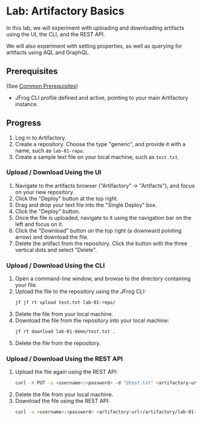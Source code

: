 # Lab: Artifactory Basics

In this lab, we will experiment with uploading and downloading artifacts using the UI, the
CLI, and the REST API.

We will also experiment with setting properties, as well as querying for artifacts using AQL
and GraphQL.

## Prerequisites

(See [Common Prerequisites](../../../README.md#common-prerequisites))

* JFrog CLI profile defined and active, pointing to your main Artifactory instance.

## Progress

1. Log in to Artifactory.
2. Create a repository. Choose the type "generic", and provide it with a name, such as `lab-01-repo`.
3. Create a sample text file on your local machine, such as `test.txt`.

### Upload / Download Using the UI

1. Navigate to the artifacts browser ("Artifactory" -> "Artifacts"), and focus on your new repository.
1. Click the "Deploy" button at the top right.
1. Drag and drop your text file into the "Single Deploy" box.
1. Click the "Deploy" button.
1. Once the file is uploaded, navigate to it using the navigation bar on the left and focus on it.
1. Click the "Download" button on the top right (a downward pointing arrow) and download the file.
1. Delete the artifact from the repository. Click the button with the three vertical dots and select "Delete".

### Upload / Download Using the CLI

1. Open a command-line window, and browse to the directory containing your file.
1. Upload the file to the repository using the JFrog CLI:
   ```bash
   jf jf rt upload test.txt lab-01-repo/
   ```
1. Delete the file from your local machine.
1. Download the file from the repository into your local machine:
   ```bash
   jf rt download lab-01-demo/test.txt .
   ```
1. Delete the file from the repository.

### Upload / Download Using the REST API

1. Upload the file again using the REST API:
   ```bash
   curl -X PUT -u <username>:<password> -d "@test.txt" <artifactory-url>/artifactory/lab-01-repo/test.txt
   ```
1. Delete the file from your local machine.
1. Download the file using the REST API:
   ```bash
   curl -u <username>:<password> <artifactory-url>/artifactory/lab-01-repo/test.txt
   ```
